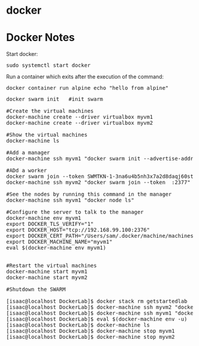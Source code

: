 # docker
<h1>Docker Notes</h1>

Start docker:

<pre>sudo systemctl start docker</pre>

Run a container which exits after the execution of the command:

<pre>docker container run alpine echo "hello from alpine"</pre>

<pre>
docker swarm init	#init swarm

#Create the virtual machines
docker-machine create --driver virtualbox myvm1
docker-machine create --driver virtualbox myvm2

#Show the virtual machines
docker-machine ls

#Add a manager
docker-machine ssh myvm1 "docker swarm init --advertise-addr <myvm1 ip>"

#ADd a worker
docker swarm join --token SWMTKN-1-3na6u4b5nh3x7a2d8daqj60stj0e6rod7ou8uiidxj78g4qkja-7p8mjno4xq6m8nwjd1haw900m 192.168.99.100:2377	#output of the previous command
docker-machine ssh myvm2 "docker swarm join --token <token> <ip>:2377"	#Full command format

#See the nodes by running this command in the manager
docker-machine ssh myvm1 "docker node ls"

#Configure the server to talk to the manager
docker-machine env myvm1
export DOCKER_TLS_VERIFY="1"
export DOCKER_HOST="tcp://192.168.99.100:2376"
export DOCKER_CERT_PATH="/Users/sam/.docker/machine/machines/myvm1"
export DOCKER_MACHINE_NAME="myvm1"
eval $(docker-machine env myvm1)


#Restart the virtual machines
docker-machine start myvm1
docker-machine start myvm2

#Shutdown the SWARM

[isaac@localhost DockerLab]$ docker stack rm getstartedlab
[isaac@localhost DockerLab]$ docker-machine ssh myvm2 "docker swarm leave"
[isaac@localhost DockerLab]$ docker-machine ssh myvm1 "docker swarm leave --force"
[isaac@localhost DockerLab]$ eval $(docker-machine env -u)
[isaac@localhost DockerLab]$ docker-machine ls
[isaac@localhost DockerLab]$ docker-machine stop myvm1
[isaac@localhost DockerLab]$ docker-machine stop myvm2
</pre>
